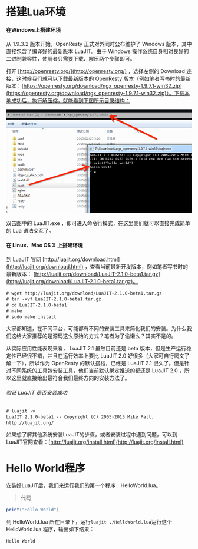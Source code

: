# 搭建Lua环境

#### 在Windows上搭建环境

从 1.9.3.2 版本开始，OpenResty 正式对外同时公布维护了 Windows 版本，其中直接包含了编译好的最新版本 LuaJIT。由于 Windows 操作系统自身相对良好的二进制兼容性，使用者只需要下载、解压两个步骤即可。

打开 [http://openresty.org/](http://openresty.org/) ，选择左侧的 Download 连接，这时候我们就可以下载最新版本的 OpenResty 版本（例如笔者写书时的最新版本：[https://openresty.org/download/ngx_openresty-1.9.7.1-win32.zip](https://openresty.org/download/ngx_openresty-1.9.7.1-win32.zip)）。下载本地成功后，执行解压缩，就能看到下图所示目录结构：

![](../images/win_luajit.png)

双击图中的 LuaJIT.exe ，即可进入命令行模式，在这里我们就可以直接完成简单的 Lua 语法交互了。

#### 在 Linux、Mac OS X 上搭建环境

到 LuaJIT 官网 [http://luajit.org/download.html](http://luajit.org/download.html) ，查看当前最新开发版本，例如笔者写书时的最新版本： [http://luajit.org/download/LuaJIT-2.1.0-beta1.tar.gz](http://luajit.org/download/LuaJIT-2.1.0-beta1.tar.gz)。

```
# wget http://luajit.org/download/LuaJIT-2.1.0-beta1.tar.gz
# tar -xvf LuaJIT-2.1.0-beta1.tar.gz
# cd LuaJIT-2.1.0-beta1
# make 
# sudo make install
```

大家都知道，在不同平台，可能都有不同的安装工具来简化我们的安装。为什么我们这给大家推荐的是源码这么原始的方式？笔者为了偷懒么？其实不是的。

从实际应用性能表现来看， LuaJIT 2.1 虽然目前还是 beta 版本，但是生产运行稳定性已经很不错，并且在运行效率上要比 LuaJIT 2.0 好很多（大家可自行爬文了解一下），所以作为 OpenResty 的默认搭档，已经是 LuaJIT 2.1 很久了。但是针对不同系统的工具包安装工具，他们当前默认绑定推送的都还是 LuaJIT 2.0 ，所以这里就直接给出最符合我们最终方向的安装方法了。

###### 验证 LuaJIT 是否安装成功

```
# luajit -v
LuaJIT 2.1.0-beta1 -- Copyright (C) 2005-2015 Mike Pall. http://luajit.org/
```

如果想了解其他系统安装LuaJIT的步骤，或者安装过程中遇到问题，可以到LuaJIT官网查看：[http://luajit.org/install.html](http://luajit.org/install.html)

# Hello World程序

安装好LuaJIT后，我们来运行我们的第一个程序：HelloWorld.lua。

>代码

```lua
print("Hello World")
```

到 HelloWorld.lua 所在目录下，运行```luajit ./HelloWorld.lua```运行这个 HelloWorld.lua 程序，输出如下结果：

```
Hello World
```


